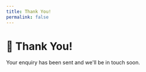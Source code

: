```yaml
---
title: Thank You!
permalink: false
---
```


# 🥑 Thank You!

Your enquiry has been sent and we'll be in touch soon.
